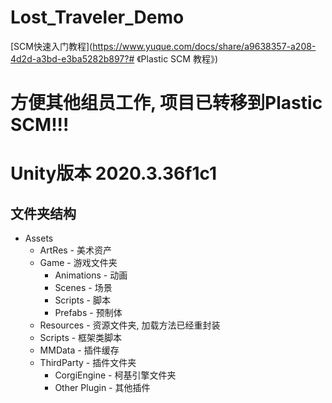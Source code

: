 # Lost_Traveler_Demo
[SCM快速入门教程](https://www.yuque.com/docs/share/a9638357-a208-4d2d-a3bd-e3ba5282b897?# 《Plastic SCM 教程》)

# 方便其他组员工作, 项目已转移到Plastic SCM!!!

# Unity版本 2020.3.36f1c1

## 文件夹结构



- Assets
  - ArtRes - 美术资产
  - Game - 游戏文件夹
    - Animations - 动画
    - Scenes - 场景
    - Scripts - 脚本
    - Prefabs - 预制体
  - Resources - 资源文件夹, 加载方法已经重封装
  - Scripts - 框架类脚本
  - MMData - 插件缓存
  - ThirdParty - 插件文件夹
    - CorgiEngine - 柯基引擎文件夹
    - Other Plugin - 其他插件
